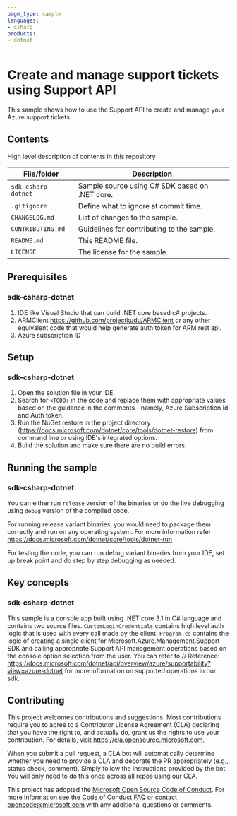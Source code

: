 ```yaml
---
page_type: sample
languages:
- csharp
products:
- dotnet
---
```


# Create and manage support tickets using Support API 

<!-- 
Guidelines on README format: https://review.docs.microsoft.com/help/onboard/admin/samples/concepts/readme-template?branch=master

Guidance on onboarding samples to docs.microsoft.com/samples: https://review.docs.microsoft.com/help/onboard/admin/samples/process/onboarding?branch=master

Taxonomies for products and languages: https://review.docs.microsoft.com/new-hope/information-architecture/metadata/taxonomies?branch=master
-->

This sample shows how to use the Support API to create and manage your Azure support tickets. 

## Contents

High level description of contents in this repository

| File/folder       | Description                                |
|-------------------|--------------------------------------------|
| `sdk-csharp-dotnet`             | Sample source using C# SDK based on .NET core.                        |
| `.gitignore`      | Define what to ignore at commit time.      |
| `CHANGELOG.md`    | List of changes to the sample.             |
| `CONTRIBUTING.md` | Guidelines for contributing to the sample. |
| `README.md`       | This README file.                          |
| `LICENSE`         | The license for the sample.                |

## Prerequisites

### sdk-csharp-dotnet

1. IDE like Visual Studio that can build .NET core based c# projects.
2. ARMClient https://github.com/projectkudu/ARMClient or any other equivalent code that would help generate auth token for ARM rest api.
3. Azure subscription ID

## Setup

### sdk-csharp-dotnet 

1. Open the solution file in your IDE.
2. Search for `<TODO:` in the code and replace them with appropriate values based on the guidance in the comments - namely, Azure Subscription Id and Auth token. 
3. Run the NuGet restore in the project directory (https://docs.microsoft.com/dotnet/core/tools/dotnet-restore) from command line or using IDE's integrated options. 
4. Build the solution and make sure there are no build errors.

## Running the sample

### sdk-csharp-dotnet

You can either run `release` version of the binaries or do the live debugging using `debug` version of the compiled code.

For running release variant binaries, you would need to package them correctly and run on any operating system. For more information refer https://docs.microsoft.com/dotnet/core/tools/dotnet-run

For testing the code, you can run debug variant binaries from your IDE, set up break point and do step by step debugging as needed.

## Key concepts

### sdk-csharp-dotnet 

This sample is a console app built using .NET core 3.1 in C# language and contains two source files. `CustomLoginCredentials` contains high level auth logic that is used with every call made by the client. `Program.cs` contains the logic of creating a single client for Microsoft.Azure.Management.Support SDK and calling appropriate Support API management operations based on the console option selection from the user. You can refer to // Reference: https://docs.microsoft.com/dotnet/api/overview/azure/supportability?view=azure-dotnet for more information on supported operations in our sdk.

## Contributing

This project welcomes contributions and suggestions.  Most contributions require you to agree to a
Contributor License Agreement (CLA) declaring that you have the right to, and actually do, grant us
the rights to use your contribution. For details, visit https://cla.opensource.microsoft.com.

When you submit a pull request, a CLA bot will automatically determine whether you need to provide
a CLA and decorate the PR appropriately (e.g., status check, comment). Simply follow the instructions
provided by the bot. You will only need to do this once across all repos using our CLA.

This project has adopted the [Microsoft Open Source Code of Conduct](https://opensource.microsoft.com/codeofconduct/).
For more information see the [Code of Conduct FAQ](https://opensource.microsoft.com/codeofconduct/faq/) or
contact [opencode@microsoft.com](mailto:opencode@microsoft.com) with any additional questions or comments.
